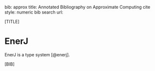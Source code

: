 bib: approx
title: Annotated Bibliography on Approximate Computing
cite style: numeric
bib search url:

[TITLE]

EnerJ
=====

EnerJ is a type system [@enerj].

[BIB]
